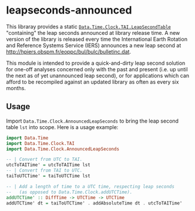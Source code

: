 leapseconds-announced
=====================

This libraray provides a static [`Data.Time.Clock.TAI.LeapSecondTable`][1]
"containing" the leap seconds announced at library release time.
A new version of the library is released every time the International
Earth Rotation and Reference Systems Service (IERS) announces a new
leap second at http://hpiers.obspm.fr/eoppc/bul/bulc/bulletinc.dat.

This module is intended to provide a quick-and-dirty leap second solution
for one-off analyses concerned only with the past and present (i.e. up
until the next as of yet unannounced leap second), or for applications
which can afford to be recompiled against an updated library as often
as every six months.

[1]: https://hackage.haskell.org/package/time/docs/Data-Time-Clock-TAI.html


Usage
-----

Import `Data.Time.Clock.AnnouncedLeapSeconds` to bring the leap
second table `lst` into scope. Here is a usage example:

```haskell
import Data.Time
import Data.Time.Clock.TAI
import Data.Time.Clock.AnnouncedLeapSeconds

-- | Convert from UTC to TAI.
utcToTAITime' = utcToTAITime lst
-- | Convert from TAI to UTC.
taiToUTCTime' = taiToUTCTime lst

-- | Add a length of time to a UTC time, respecting leap seconds
--   (as opposed to Data.Time.Clock.addUTCTime).
addUTCTime' :: DiffTime -> UTCTime -> UTCTime
addUTCTime' dt = taiToUTCTime' . addAbsoluteTime dt . utcToTAITime'
```
